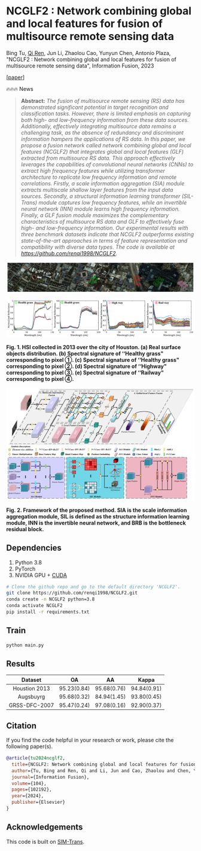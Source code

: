 # NCGLF2 : Network combining global and local features for fusion of multisource remote sensing data 

Bing Tu, [Qi Ren](https://github.com/renqi1998), Jun Li, Zhaolou Cao, Yunyun Chen, Antonio Plaza, "NCGLF2 : Network combining global and local features for fusion of multisource remote sensing data", Information Fusion, 2023

[[paper](https://pdf.sciencedirectassets.com/272144/1-s2.0-S1566253523X00128/1-s2.0-S1566253523005080)] 

🔥🔥🔥 News

> **Abstract:**  *The fusion of multisource remote sensing (RS) data has demonstrated significant potential in target recognition and classification tasks. However, there is limited emphasis on capturing both high- and low-frequency information from these data sources. Additionally, effectively integrating multisource data remains a challenging task, as the absence of redundancy and discriminant information hampers the applications of RS data. In this paper, we propose a fusion network called network combining global and local features (NCGLF2) that integrates global and local features (GLF) extracted from multisource RS data. This approach effectively leverages the capabilities of convolutional neural networks (CNNs) to extract high frequency features while utilizing transformer architecture to replicate low frequency information and remote correlations. Firstly, a scale information aggregation (SIA) module extracts multiscale shallow layer features from the input data sources. Secondly, a structural information learning transformer (SIL-Trans) module captures low frequency features, while an invertible neural network (INN) module learns high frequency information. Finally, a GLF fusion module maximizes the complementary characteristics of multisource RS data and GLF to effectively fuse high- and low-frequency information. Our experimental results with three benchmark datasets indicate that NCGLF2 outperforms existing state-of-the-art approaches in terms of feature representation and compatibility with diverse data types. The code is available at https://github.com/renqi1998/NCGLF2.*

![houstonbiaozhushili](./figs/houstonbiaozhushili.jpg)

![houstonreflectance](./figs/houstonreflectance.jpg)

**Fig. 1. HSI collected in 2013 over the city of Houston. (a) Real surface objects distribution. (b) Spectral signature of ‘‘Healthy grass" corresponding to pixel ①. (c) Spectral signature of ‘‘Healthy grass" corresponding to pixel ②. (d) Spectral signature of ‘‘Highway" corresponding to pixel ③. (e) Spectral signature of ‘‘Railway" corresponding to pixel ④.** 

![kuangjiatu](./figs/kuangjiatu.jpg)

**Fig. 2. Framework of the proposed method. SIA is the scale information aggregation module, SIL is defined as the structure information learning module, INN is the invertible neural network, and BRB is the bottleneck residual block.** 

## Dependencies

1. Python 3.8
2. PyTorch 
3. NVIDIA GPU + [CUDA](https://developer.nvidia.com/cuda-downloads)

```bash
# Clone the github repo and go to the default directory 'NCGLF2'.
git clone https://github.com/renqi1998/NCGLF2.git
conda create -n NCGLF2 python=3.8
conda activate NCGLF2
pip install -r requirements.txt
```

## Train

```python
python main.py
```

## Results

|    Dataset    |     OA      |     AA      |    Kappa    |
| :-----------: | :---------: | :---------: | :---------: |
| Houstion 2013 | 95.23(0.84) | 95.68(0.76) | 94.84(0.91) |
|   Augsbuyrg   | 95.68(0.32) | 84.94(1.45) | 93.80(0.45) |
| GRSS-DFC-2007 | 95.47(0.24) | 97.08(0.16) | 92.90(0.37) |

## Citation

If you find the code helpful in your research or work, please cite the following paper(s).

```bib
@article{tu2024ncglf2,
  title={NCGLF2: Network combining global and local features for fusion of multisource remote sensing data},
  author={Tu, Bing and Ren, Qi and Li, Jun and Cao, Zhaolou and Chen, Yunyun and Plaza, Antonio},
  journal={Information Fusion},
  volume={104},
  pages={102192},
  year={2024},
  publisher={Elsevier}
}
```

## Acknowledgements

This code is built on  [SIM-Trans]( https://github.com/PKU-ICST-MIPL/SIM-Trans_ACMMM2022 ).
